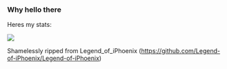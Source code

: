 ### Why hello there

Heres my stats:

![](https://github-readme-stats.vercel.app/api?username=LAX18&include_all_commits=true&count_private=true&theme=dark&bg_color=000000)

Shamelessly ripped from Legend_of_iPhoenix
(https://github.com/Legend-of-iPhoenix/Legend-of-iPhoenix)
